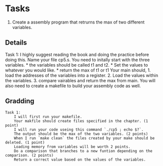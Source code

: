 # Tasks
1. Create a assembly program that retrurns the max of two different variables.

## Details

Task 1:
    I highly suggest reading the book and doing the practice before doing this.
    Name your file cp5.s.
    You need to initally start with the three variables.
        * the variables should be called t1 and t2.
        * Set the values to whatever you would like.
        * return the max of t1 or t1
    Your main should,
        1. load the addresses of the variables into a register.
        2. Load the values within the variables.
        3. compare vairables and return the max from main.
    You will also need to create a makefile to build your assembly code as well.


## Gradding
    Task 1:
        I will first run your makefile.
        Your makfile should create files specified in the chapter. (1 point)
        I will run your code useing this command `./cp5 ; echo $?`.
        The output should be the max of the two variables. (2 points)
        When I run `make clean` the files created by your make should be deleted. (1 point)
        Loading memory from variables will be worth 2 points.
        Do a comparison that branches to a new funtion depending on the comparison. (2 points)
        Return a correct value based on the values of the variables.

